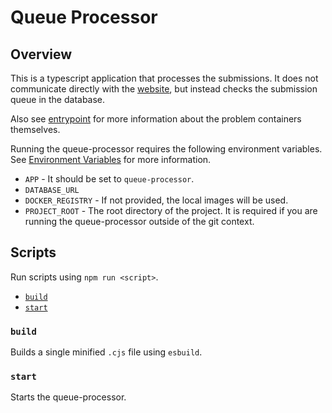 # Queue Processor

## Overview

This is a typescript application that processes the submissions. It does not communicate directly with the [website](../website/README.md), but instead checks the submission queue in the database.

Also see [entrypoint](../entrypoint/README.md) for more information about the problem containers themselves.

Running the queue-processor requires the following environment variables. See [Environment Variables](../../README.md#environment-variables) for more information.

- `APP` - It should be set to `queue-processor`.
- `DATABASE_URL`
- `DOCKER_REGISTRY` - If not provided, the local images will be used.
- `PROJECT_ROOT` - The root directory of the project. It is required if you are running the queue-processor outside of the git context.

## Scripts

Run scripts using `npm run <script>`.

- [`build`](#build)
- [`start`](#start)

### `build`

Builds a single minified `.cjs` file using `esbuild`.

### `start`

Starts the queue-processor.

